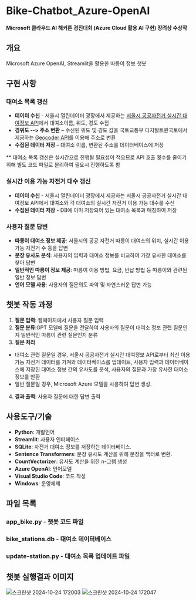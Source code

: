 # Bike-Chatbot_Azure-OpenAI
**Microsoft 클라우드 AI 해커톤 경진대회 (Azure Cloud 활용 AI 구현) 장려상 수상작**
## 개요

Microsoft Azure OpenAI, Streamlit을 활용한 따릉이 정보 챗봇

## 구현 사항
### 대여소 목록 갱신
- **데이터 수신** - 서울시 열린데이터 광장에서 제공하는 [서울시 공공자전거 실시간 대여정보 API](https://data.seoul.go.kr/dataList/OA-15493/A/1/datasetView.do)에서 대여소이름, 위도, 경도 수집
- **경위도 --> 주소 변환** – 수신된 위도 및 경도 값을 국토교통부 디지털트윈국토에서 제공하는 [Geocoder API](https://www.vworld.kr/dev/v4dv_geocoderguide2_s002.do)를 이용해 주소로 변환
- **수집된 데이터 저장** – 대여소 이름, 변환된 주소를 데이터베이스에 저장

** 대여소 목록 갱신은 실시간으로 진행될 필요성이 적으므로 API 호출 횟수를 줄이기 위해 별도 코드 파일로 분리하여 필요시 진행하도록 함
### 실시간 이용 가능 자전거 대수 갱신
- **데이터 수신** -  서울시 열린데이터 광장에서 제공하는 서울시 공공자전거 실시간 대여정보 API에서 대여소와 각 대여소의 실시간 자전거 이용 가능 대수를 수신
- **수집된 데이터 저장** - DB에 이미 저장되어 있는 대여소 목록과 매칭하여 저장
### 사용자 질문 답변
- **따릉이 대여소 정보 제공**: 서울시의 공공 자전거 따릉이 대여소의 위치, 실시간 이용 가능 자전거 수 등을 답변
- **문장 유사도 분석**: 사용자의 입력과 대여소 정보를 비교하여 가장 유사한 대여소를 찾아 답변
- **일반적인 따릉이 정보 제공**: 따릉이 이용 방법, 요금, 반납 방법 등 따릉이와 관련된 일반 정보 답변
- **언어 모델 사용**: 사용자의 질문의도 파악 및 자연스러운 답변 가능


## 챗봇 작동 과정

1. **질문 입력**: 웹페이지에서 사용자 질문 입력
2. **질문 분류**:GPT 모델에 질문을 전달하여 사용자의 질문이 대여소 정보 관련 질문인지 일반적인 따릉이 관련 질문인지 분류
3. **질문 처리**
- 대여소 관련 질문일 경우, 서울시 공공자전거 실시간 대여정보 API로부터 최신 이용 가능 자전거 데이터를 가져와 데이터베이스를 업데이트, 사용자 입력과 데이터베이스에 저장된 대여소 정보 간의 유사도를 분석, 사용자의 질문과 가장 유사한 대여소 정보를 반환
- 일반 질문일 경우, Microsoft Azure 모델을 사용하여 답변 생성.
4. **결과 출력**: 사용자 질문에 대한 답변 출력

## 사용도구/기술

- **Python**: 개발언어
- **Streamlit**: 사용자 인터페이스
- **SQLite**: 자전거 대여소 정보를 저장하는 데이터베이스.
- **Sentence Transformers**: 문장 유사도 계산을 위해 문장을 백터로 변환.
- **CountVectorizer**: 유사도 계산을 위한 n-그램 생성
- **Azure OpenAI**: 언어모델
- **Visual Studio Code**: 코드 작성
- **Windows**: 운영체제

## 파일 목록

### app_bike.py - 챗봇 코드 파일
### bike_stations.db - 대여소 데이터베이스
### update-station.py - 대여소 목록 업데이트 파일

## 챗봇 실행결과 이미지
![스크린샷 2024-10-24 172003](https://github.com/user-attachments/assets/bca2122f-70f8-4bba-9cac-ea25753b6c9e)
![스크린샷 2024-10-24 172047](https://github.com/user-attachments/assets/b92a3b69-0380-4fba-8ec2-af67d9625576)
